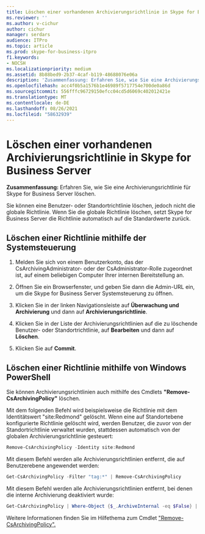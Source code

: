 ```yaml
---
title: Löschen einer vorhandenen Archivierungsrichtlinie in Skype for Business Server
ms.reviewer: ''
ms.author: v-cichur
author: cichur
manager: serdars
audience: ITPro
ms.topic: article
ms.prod: skype-for-business-itpro
f1.keywords:
- NOCSH
ms.localizationpriority: medium
ms.assetid: 8b88bed9-2b37-4caf-b119-48688076e06a
description: 'Zusammenfassung: Erfahren Sie, wie Sie eine Archivierungsrichtlinie für Skype for Business Server löschen.'
ms.openlocfilehash: acc4f0b5a1576b1e46989f5717754e700de0a86d
ms.sourcegitcommit: 556fffc96729150efcc04cd5d6069c402012421e
ms.translationtype: MT
ms.contentlocale: de-DE
ms.lasthandoff: 08/26/2021
ms.locfileid: "58632939"
---
```

# <a name="delete-an-existing-archiving-policy-in-skype-for-business-server"></a>Löschen einer vorhandenen Archivierungsrichtlinie in Skype for Business Server

**Zusammenfassung:** Erfahren Sie, wie Sie eine Archivierungsrichtlinie für Skype for Business Server löschen.
  
Sie können eine Benutzer- oder Standortrichtlinie löschen, jedoch nicht die globale Richtlinie. Wenn Sie die globale Richtlinie löschen, setzt Skype for Business Server die Richtlinie automatisch auf die Standardwerte zurück.
  
## <a name="delete-a-policy-by-using-the-control-panel"></a>Löschen einer Richtlinie mithilfe der Systemsteuerung

1. Melden Sie sich von einem Benutzerkonto, das der CsArchivingAdministrator- oder der CsAdministrator-Rolle zugeordnet ist, auf einem beliebigen Computer Ihrer internen Bereitstellung an. 
    
2. Öffnen Sie ein Browserfenster, und geben Sie dann die Admin-URL ein, um die Skype for Business Server Systemsteuerung zu öffnen. 
    
3. Klicken Sie in der linken Navigationsleiste auf **Überwachung und Archivierung** und dann auf **Archivierungsrichtlinie**.
    
4. Klicken Sie in der Liste der Archivierungsrichtlinien auf die zu löschende Benutzer- oder Standortrichtlinie, auf **Bearbeiten** und dann auf **Löschen**.
    
5. Klicken Sie auf **Commit**.
    
## <a name="delete-a-policy-by-using-windows-powershell"></a>Löschen einer Richtlinie mithilfe von Windows PowerShell

Sie können Archivierungsrichtlinien auch mithilfe des Cmdlets **"Remove-CsArchivingPolicy"** löschen.
  
Mit dem folgenden Befehl wird beispielsweise die Richtlinie mit dem Identitätswert "site:Redmond" gelöscht. Wenn eine auf Standortebene konfigurierte Richtlinie gelöscht wird, werden Benutzer, die zuvor von der Standortrichtlinie verwaltet wurden, stattdessen automatisch von der globalen Archivierungsrichtlinie gesteuert:
  
```PowerShell
Remove-CsArchivingPolicy -Identity site:Redmond
```

Mit diesem Befehl werden alle Archivierungsrichtlinien entfernt, die auf Benutzerebene angewendet werden:
  
```PowerShell
Get-CsArchivingPolicy -Filter "tag:*" | Remove-CsArchivingPolicy
```

Mit diesem Befehl werden alle Archivierungsrichtlinien entfernt, bei denen die interne Archivierung deaktiviert wurde:
  
```PowerShell
Get-CsArchivingPolicy | Where-Object {$_.ArchiveInternal -eq $False} | Remove-CsArchivingPolicy
```

Weitere Informationen finden Sie im Hilfethema zum Cmdlet ["Remove-CsArchivingPolicy".](/powershell/module/skype/remove-csarchivingpolicy?view=skype-ps)
